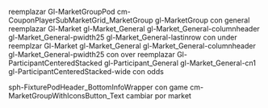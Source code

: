 reemplazar Gl-MarketGroupPod cm-CouponPlayerSubMarketGrid_MarketGroup gl-MarketGroup con general
reemplazar Gl-Market gl-Market_General gl-Market_General-columnheader gl-Market_General-pwidth25 gl-Market_General-lastinrow con under
reemplzar Gl-Market gl-Market_General gl-Market_General-columnheader gl-Market_General-pwidth25 con over
reemplazar Gl-ParticipantCenteredStacked gl-Participant_General gl-Market_General-cn1 gl-ParticipantCenteredStacked-wide con odds

sph-FixturePodHeader_BottomInfoWrapper con game
cm-MarketGroupWithIconsButton_Text cambiar por market